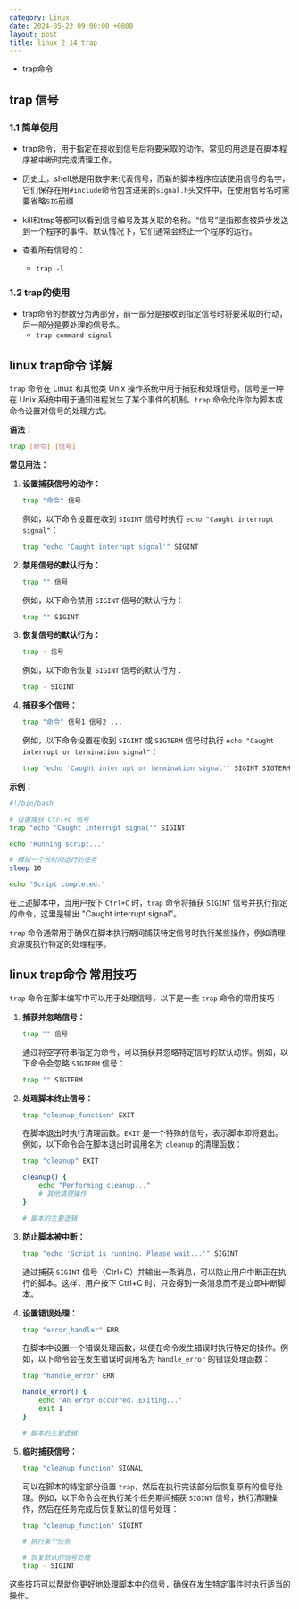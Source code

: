 ```yaml
---
category: Linux
date: 2024-05-22 09:00:00 +0800
layout: post
title: linux_2_14_trap
---
```


+ trap命令

## trap 信号

### 1.1 简单使用

+ trap命令，用于指定在接收到信号后将要采取的动作。常见的用途是在脚本程序被中断时完成清理工作。

+ 历史上，shell总是用数字来代表信号，而新的脚本程序应该使用信号的名字，它们保存在用`#include`命令包含进来的`signal.h`头文件中，在使用信号名时需要省略`SIG`前缀
+ kill和trap等都可以看到信号编号及其关联的名称。“信号”是指那些被异步发送到一个程序的事件。默认情况下，它们通常会终止一个程序的运行。

+ 查看所有信号的：
  + `trap -l`

### 1.2 trap的使用

+ trap命令的参数分为两部分，前一部分是接收到指定信号时将要采取的行动，后一部分是要处理的信号名。
  + `trap command signal`

## linux trap命令 详解

`trap` 命令在 Linux 和其他类 Unix 操作系统中用于捕获和处理信号。信号是一种在 Unix 系统中用于通知进程发生了某个事件的机制。`trap` 命令允许你为脚本或命令设置对信号的处理方式。

**语法：**
```bash
trap [命令] [信号]
```

**常见用法：**

1. **设置捕获信号的动作：**
   ```bash
   trap "命令" 信号
   ```
   例如，以下命令设置在收到 `SIGINT` 信号时执行 `echo "Caught interrupt signal"`：
   ```bash
   trap "echo 'Caught interrupt signal'" SIGINT
   ```

2. **禁用信号的默认行为：**
   ```bash
   trap "" 信号
   ```
   例如，以下命令禁用 `SIGINT` 信号的默认行为：
   ```bash
   trap "" SIGINT
   ```

3. **恢复信号的默认行为：**
   ```bash
   trap - 信号
   ```
   例如，以下命令恢复 `SIGINT` 信号的默认行为：
   ```bash
   trap - SIGINT
   ```

4. **捕获多个信号：**
   ```bash
   trap "命令" 信号1 信号2 ...
   ```
   例如，以下命令设置在收到 `SIGINT` 或 `SIGTERM` 信号时执行 `echo "Caught interrupt or termination signal"`：
   ```bash
   trap "echo 'Caught interrupt or termination signal'" SIGINT SIGTERM
   ```

**示例：**

```bash
#!/bin/bash

# 设置捕获 Ctrl+C 信号
trap "echo 'Caught interrupt signal'" SIGINT

echo "Running script..."

# 模拟一个长时间运行的任务
sleep 10

echo "Script completed."
```

在上述脚本中，当用户按下 `Ctrl+C` 时，`trap` 命令将捕获 `SIGINT` 信号并执行指定的命令，这里是输出 "Caught interrupt signal"。

`trap` 命令通常用于确保在脚本执行期间捕获特定信号时执行某些操作，例如清理资源或执行特定的处理程序。

## linux trap命令 常用技巧

`trap` 命令在脚本编写中可以用于处理信号，以下是一些 `trap` 命令的常用技巧：

1. **捕获并忽略信号：**
   ```bash
   trap "" 信号
   ```
   通过将空字符串指定为命令，可以捕获并忽略特定信号的默认动作。例如，以下命令会忽略 `SIGTERM` 信号：
   ```bash
   trap "" SIGTERM
   ```

2. **处理脚本终止信号：**
   ```bash
   trap "cleanup_function" EXIT
   ```
   在脚本退出时执行清理函数。`EXIT` 是一个特殊的信号，表示脚本即将退出。例如，以下命令会在脚本退出时调用名为 `cleanup` 的清理函数：
   ```bash
   trap "cleanup" EXIT

   cleanup() {
       echo "Performing cleanup..."
       # 其他清理操作
   }

   # 脚本的主要逻辑
   ```

3. **防止脚本被中断：**
   ```bash
   trap "echo 'Script is running. Please wait...'" SIGINT
   ```
   通过捕获 `SIGINT` 信号（Ctrl+C）并输出一条消息，可以防止用户中断正在执行的脚本。这样，用户按下 Ctrl+C 时，只会得到一条消息而不是立即中断脚本。

4. **设置错误处理：**
   ```bash
   trap "error_handler" ERR
   ```
   在脚本中设置一个错误处理函数，以便在命令发生错误时执行特定的操作。例如，以下命令会在发生错误时调用名为 `handle_error` 的错误处理函数：
   ```bash
   trap "handle_error" ERR

   handle_error() {
       echo "An error occurred. Exiting..."
       exit 1
   }

   # 脚本的主要逻辑
   ```

5. **临时捕获信号：**
   ```bash
   trap "cleanup_function" SIGNAL
   ```
   可以在脚本的特定部分设置 `trap`，然后在执行完该部分后恢复原有的信号处理。例如，以下命令会在执行某个任务期间捕获 `SIGINT` 信号，执行清理操作，然后在任务完成后恢复默认的信号处理：
   ```bash
   trap "cleanup_function" SIGINT

   # 执行某个任务

   # 恢复默认的信号处理
   trap - SIGINT
   ```

这些技巧可以帮助你更好地处理脚本中的信号，确保在发生特定事件时执行适当的操作。
